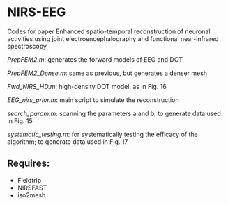 # NIRS-EEG
Codes for paper Enhanced spatio-temporal reconstruction of neuronal activities using joint electroencephalography and functional near-infrared spectroscopy

*PrepFEM2.m*: generates the forward models of EEG and DOT

*PrepFEM2_Dense.m*: same as previous, but generates a denser mesh

*Fwd_NIRS_HD.m*: high-density DOT model, as in Fig. 16

*EEG_nirs_prior.m*: main script to simulate the reconstruction

*search_param.m*: scanning the parameters a and b; to generate data used in Fig. 15

*systematic_testing.m*: for systematically testing the efficacy of the algorithm; to generate data used in Fig. 17

## Requires:
- Fieldtrip
- NIRSFAST
- iso2mesh
